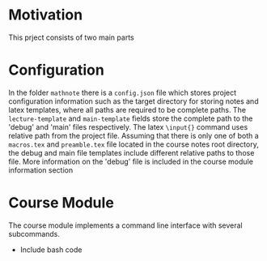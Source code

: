 # Motivation
This prject consists of two main parts


# Configuration
In the folder `mathnote` there is a `config.json` file which stores project
configuration information such as the target directory for storing notes and 
latex templates, where all paths are required to be complete paths. The
`lecture-template` and `main-template` fields store the complete path to the
'debug' and 'main' files respectively. The latex `\input{}` command uses
relative path from the project file. Assuming that there is only one of both a `macros.tex`
and `preamble.tex` file located in the course notes root directory, the debug and
main file templates include different relative paths to those file. More
information on the 'debug' file is included in the course module information
section

# Course Module
The course module implements a command line interface with several subcommands.
* Include bash code




